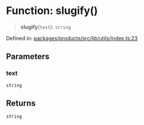 # Function: slugify()

> **slugify**(`text`): `string`

Defined in: [packages/products/src/lib/utils/index.ts:23](https://github.com/happyvertical/smrt/blob/71a16025d52b026725fd522a392015e67e1d6489/packages/products/src/lib/utils/index.ts#L23)

## Parameters

### text

`string`

## Returns

`string`
